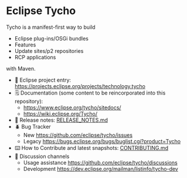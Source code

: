 Eclipse Tycho
=============

Tycho is a manifest-first way to build

  * Eclipse plug-ins/OSGi bundles
  * Features
  * Update sites/p2 repositories
  * RCP applications
  
with Maven.


* 👔 Eclipse project entry: https://projects.eclipse.org/projects/technology.tycho
* 🗒️ Documentation (some content to be reincorporated into this repository):
     * https://www.eclipse.org/tycho/sitedocs/
     * https://wiki.eclipse.org/Tycho/
* 📢 Release notes: [RELEASE_NOTES.md](./RELEASE_NOTES.md)
* 🪲 Bug Tracker
     * New https://github.com/eclipse/tycho/issues
     * Legacy https://bugs.eclipse.org/bugs/buglist.cgi?product=Tycho
* ⌨️ How to Contribute and latest snapshots: [CONTRIBUTING.md](./CONTRIBUTING.md)
* 💬 Discussion channels
     * Usage assistance https://github.com/eclipse/tycho/discussions
     * Development https://dev.eclipse.org/mailman/listinfo/tycho-dev
